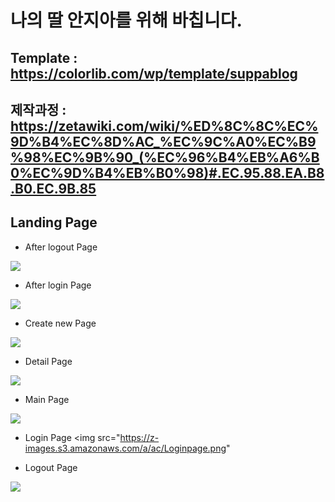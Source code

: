 # 나의 딸 안지아를 위해 바칩니다.

## Template : https://colorlib.com/wp/template/suppablog
## 제작과정 : https://zetawiki.com/wiki/%ED%8C%8C%EC%9D%B4%EC%8D%AC_%EC%9C%A0%EC%B9%98%EC%9B%90_(%EC%96%B4%EB%A6%B0%EC%9D%B4%EB%B0%98)#.EC.95.88.EA.B8.B0.EC.9B.85

## Landing Page
* After logout Page
<img src="https://z-images.s3.amazonaws.com/5/52/Administrator_logout_status.png">

* After login Page
<img src="https://z-images.s3.amazonaws.com/2/24/Administrator_login_status.png">

* Create new Page
<img src="https://z-images.s3.amazonaws.com/6/64/Write_a_new_post.png">

* Detail Page
<img src="https://z-images.s3.amazonaws.com/9/99/Check_the_content_photos.png">

* Main Page
<img src="https://z-images.s3.amazonaws.com/2/29/Index_modification.png">

* Login Page
<img src="https://z-images.s3.amazonaws.com/a/ac/Loginpage.png"

* Logout Page
<img src="https://z-images.s3.amazonaws.com/6/62/Logout.png">
